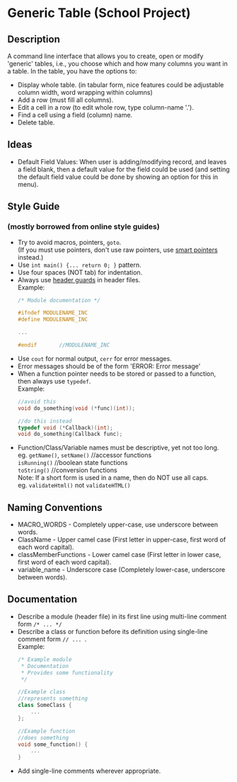 # Generic Table (School Project)
## Description
A command line interface that allows you to create, open or modify 'generic' tables,
i.e., you choose which and how many columns you want in a table. In the table, you have
the options to:
- Display whole table.
   (in tabular form, nice features could be adjustable column width, word wrapping within columns)
- Add a row (must fill all columns).
- Edit a cell in a row (to edit whole row, type column-name '.').
- Find a cell using a field (column) name.
- Delete table.

## Ideas
- Default Field Values: When user is adding/modifying record, and leaves a field blank, then a default
  value for the field could be used (and setting the default field value could be done by showing an 
  option for this in menu).

## Style Guide
### (mostly borrowed from online style guides)
- Try to avoid macros, pointers, `goto`. <br />
  (If you must use pointers, don't use raw pointers, use 
  [smart pointers](https://www.google.co.in/url?sa=t&rct=j&q=&esrc=s&source=web&cd=2&cad=rja&uact=8&ved=0ahUKEwjPv7C2_bjWAhWJOY8KHeL3DZgQFggnMAE&url=https%3A%2F%2Fen.wikipedia.org%2Fwiki%2FSmart_pointer&usg=AFQjCNH4ZytUJdqQBsDb1CY4MfxUS3hROg) instead.)
- Use `int main() {... return 0; }` pattern.
- Use four spaces (NOT tab) for indentation.
- Always use [header guards](https://www.google.co.in/url?sa=t&rct=j&q=&esrc=s&source=web&cd=13&cad=rja&uact=8&ved=0ahUKEwiy-az-_bjWAhWMLI8KHQwVAMsQFghfMAw&url=https%3A%2F%2Fen.wikipedia.org%2Fwiki%2FInclude_guard&usg=AFQjCNHepjZ5tQKjHbavij1ZAaG1oRQ-fQ) in header files. <br />
   Example:
   ```c++
   /* Module documentation */

   #ifndef MODULENAME_INC
   #define MODULENAME_INC

   ...

   #endif       //MODULENAME_INC
   ```
- Use `cout` for normal output, `cerr` for error messages.
- Error messages should be of the form 'ERROR: Error message'
- When a function pointer needs to be stored or passed to a function, then always use `typedef`. <br />
   Example:
   ```c++
   //avoid this
   void do_something(void (*func)(int));

   //do this instead
   typedef void (*Callback)(int);
   void do_something(Callback func);
   ```
 - Function/Class/Variable names must be descriptive, yet not too long. <br />
   eg. `getName()`, `setName()`                          //accessor functions <br />
       `isRunning()`                                     //boolean state functions <br />
       `toString()`                                      //conversion functions <br />
   Note: If a short form is used in a name, then do NOT use all caps. <br />
   eg. `validateHtml()` not `validateHTML()` <br />

## Naming Conventions
- MACRO_WORDS - Completely upper-case, use underscore between words.
- ClassName - Upper camel case (First letter in upper-case, first word of each word capital).
- classMemberFunctions - Lower camel case (First letter in lower case, first word of each word capital).
- variable_name - Underscore case (Completely lower-case, underscore between words).

## Documentation
- Describe a module (header file) in its first line using multi-line comment form `/* ... */`
- Describe a class or function before its definition using single-line comment form `// ... `. <br />
   Example:
   ```c++
   /* Example module
    * Documentation
    * Provides some functionality
    */

   //Example class
   //represents something
   class SomeClass {
       ...
   };

   //Example function
   //does something
   void some_function() {
       ...
   }
   ```
- Add single-line comments wherever appropriate.
